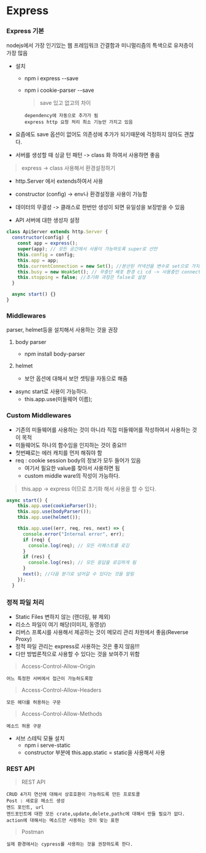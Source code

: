 # Express

### Express 기본

nodejs에서 가장 인기있는 웹 프레임워크
간결함과 미니멀리즘의 특색으로 유저층이 가장 많음

- 설치

  - npm i express --save
  - npm i cookie-parser --save

    > save 있고 없고의 차이

        dependency에 자동으로 추가가 됨
        express http 요청 처리 최소 기능만 가지고 있음

- 요즘에도 save 옵션이 없어도 의존성에 추가가 되기때문에 걱정하지 않아도 괜찮다.

- 서버를 생성할 때 싱글 턴 패턴 -> class 화 하여서 사용하면 좋음

> express -> class 사용해서 환경설정하기

- http.Server 에서 extends하여서 사용
- constructor (config) -> env나 환경설정을 사용이 가능함

- 데이터의 무결성 -> 클래스로 한번만 생성이 되면 유일성을 보장받을 수 있음

- API 서버에 대한 생성자 설정

```javascript
class ApiServer extends http.Server {
  constructor(config) {
    const app = express();
    super(app); // 모든 공간에서 사용이 가능하도록 super로 선언
    this.config = config;
    this.app = app;
    this.currentConnection = new Set(); //분산된 커넥션을 변수로 set으로 가지게 됨
    this.busy = new WeakSet(); // 무중단 배포 환경 ci cd -> 사용중인 connection
    this.stopping = false; //초기화 과정은 false로 설정
  }

  async start() {}
}
```

### Middlewares

parser, helmet등을 설치해서 사용하는 것을 권장

1. body parser

   - npm install body-parser

2. helmet
   - 보안 옵션에 대해서 보안 셋팅을 자동으로 해줌

- async start로 사용이 가능하다.
  - this.app.use(미들웨어 이름);

### Custom Middlewares

- 기존의 미들웨어를 사용하는 것이 아니라 직접 미들웨어를 작성하여서 사용하는 것이 목적
- 미들웨어도 하나의 함수임을 인지하는 것이 중요!!!
- 첫번째로는 에러 캐치를 먼저 해줘야 함
- req : cookie session body의 정보가 모두 들어가 있음
  - 여기서 필요한 value를 찾아서 사용하면 됨
  - custom middle ware의 작성이 가능하다.

> this.app -> express 이므로 초기화 해서 사용을 할 수 있다.

```javascript
async start() {
    this.app.use(cookieParser());
    this.app.use(bodyParser());
    this.app.use(helmet());

    this.app.use((err, req, res, next) => {
      console.error("Internal error", err);
      if (req) {
        console.log(req); // 모든 리퀘스트를 로깅
      }
      if (res) {
        console.log(res); // 모든 응답을 로깅하게 됨
      }
      next(); //다음 분기로 넘어갈 수 있다는 것을 알림
    });
  }
```

### 정적 파일 처리

- Static Files 변하지 않는 (렌더링, 뷰 제외)
- 리소스 파일이 여기 해당(이미지, 동영상)
- 리버스 프록시를 사용해서 제공하는 것이 메모리 관리 차원에서 좋음(Reverse Proxy)
- 정적 파일 관리는 express로 사용하는 것은 좋지 않음!!!
- 다만 방법론적으로 사용할 수 있다는 것을 보여주기 위함

> Access-Control-Allow-Origin

    어느 특정한 서버에서 접근이 가능하도록함

> Access-Control-Allow-Headers

    모든 헤더를 허용하는 구문

> Access-Control-Allow-Methods

    메소드 허용 구문

- 서브 스테틱 모듈 설치
  - npm i serve-static
  - constructor 부분에 this.app.static = static을 사용해서 사용

### REST API

> REST API

    CRUD 4가지 연산에 대해서 상호호환이 가능하도록 만든 프로토콜
    Post : 새로운 메소드 생성
    엔드 포인트, url
    앤드포인트에 대한 모든 crate,update,delete,pathc에 대해서 만들 필요가 없다.
    action에 대해서는 메소드만 사용하는 것이 맞는 표현

> Postman

    실제 환경에서는 cypress를 사용하는 것을 권장하도록 한다.
